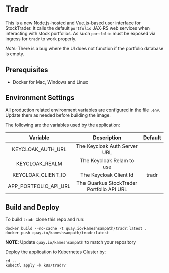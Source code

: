 # Tradr

This is a new Node.js-hosted and Vue.js-based user interface for StockTrader.  It calls the default `portfolio`
JAX-RS web services when interacting with stock portfolios. As such `portfolio` must be exposed via ingress for `tradr` to work properly.

*Note:* There is a bug where the UI does not function if the portfolio database is empty.

## Prerequisites

- Docker for Mac, Windows and Linux

## Environment Settings

All production related environment variables are configured in the file `.env`.
Update them as needed before building the image.

The following are the variables used by the application:

|Variable|Description|Default
|:---:|:---:|:---:|
KEYCLOAK_AUTH_URL| The Keycloak Auth Server URL |
|KEYCLOAK_REALM| The Keycloak Relam to use |
|KEYCLOAK_CLIENT_ID| The Keycloak Client Id | tradr
|APP_PORTFOLIO_API_URL| The Quarkus StockTrader Portfolio API URL |

## Build and Deploy

To build `tradr` clone this repo and run:

```shell
docker build --no-cache -t quay.io/kameshsampath/tradr:latest .
docker push quay.io/kameshsampath/tradr:latest
```

__NOTE__: Update `quay.io/kameshsampath` to match your repository

Deploy the application to Kubernetes Cluster by:

```shell
cd ..
kubectl apply -k k8s/tradr/
```

